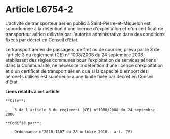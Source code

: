 # Article L6754-2

L'activité de transporteur aérien public à Saint-Pierre-et-Miquelon est subordonnée à la détention d'une licence
d'exploitation et d'un certificat de transporteur aérien délivrés par l'autorité administrative dans des conditions fixées
par décret en Conseil d'Etat.

Le transport aérien de passagers, de fret ou de courrier, prévu par le 3 de l'article 3 du règlement (CE) n° 1008/2008 du 24
septembre 2008 établissant des règles communes pour l'exploitation de services aériens dans la Communauté, ne nécessite la
détention d'une licence d'exploitation et d'un certificat de transport aérien que si la capacité d'emport des aéronefs
utilisés est supérieure à une limite fixée par décret en Conseil d'Etat.

**Liens relatifs à cet article**

	**Cite**:

	  - 3 de l'article 3 du règlement (CE) n°1008/2008 du 24 septembre 2008

	**Codifié par**:

	  - Ordonnance n°2010-1307 du 28 octobre 2010 - art. (V)
